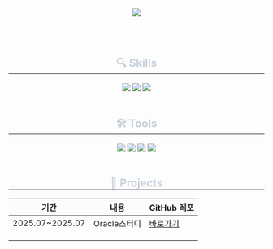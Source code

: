 <div align="center">
  <img src="https://capsule-render.vercel.app/api?type=waving&color=72A0C1&height=180&text=PARK%20YEOMYEONG&animation=&fontColor=e4d2d2&fontSize=70" />
</div>

<br><br>

<div align="center">
  <h2 style="border-bottom: 1px solid #21262d; color: #c9d1d9;"> 🔍 Skills </h2> 
  <div style="margin: 0 auto; text-align: center;">
    <img src="https://img.shields.io/badge/Java-%23ED8B00.svg?style=for-the-badge&logo=openjdk&logoColor=white">
    <img src="https://img.shields.io/badge/MySQL-4479A1?style=for-the-badge&logo=mysql&logoColor=white">
    <img src="https://img.shields.io/badge/JavaScript-ffb13b?style=for-the-badge&logo=javascript&logoColor=222">
  </div>
</div>

<br/>

<div align="center">
  <h2 style="border-bottom: 1px solid #21262d; color: #c9d1d9;"> 🛠️ Tools </h2> 
  <div style="margin: 0 auto; text-align: center;">
    <img src="https://img.shields.io/badge/Git-F05032?style=for-the-badge&logo=Git&logoColor=white">
    <img src="https://img.shields.io/badge/GitHub-181717?style=for-the-badge&logo=GitHub&logoColor=white">
    <img src="https://img.shields.io/badge/Notion-000000?style=for-the-badge&logo=Notion&logoColor=white">
    <img src="https://img.shields.io/badge/Slack-4A154B?style=for-the-badge&logo=Slack&logoColor=white">
  </div>
</div>

<br/>

<div align="center">
  <h2 style="border-bottom: 1px solid #21262d; color: #c9d1d9;"> 📁 Projects </h2>
  <table class="tg">
    <thead>
      <tr>
        <th class="tg-c3ow">기간</th>
        <th class="tg-c3ow">내용</th>
        <th class="tg-c3ow">GitHub 레포</th>
      </tr>
    </thead>
    <tbody>
      <tr>
        <td class="tg-c3ow">2025.07~2025.07</td>
        <td class="tg-c3ow">Oracle스터디</td>
        <td class="tg-c3ow"><a href="[https://github.com](https://github.com/YEOMYEONGPARK/Mysql_OracleStudy.git)/사용자명/레포명">바로가기</a></td>
      </tr>
      <tr>
        <td class="tg-c3ow"></td>
        <td class="tg-c3ow"></td>
        <td class="tg-c3ow"></td>
      </tr>
      <tr>
        <td class="tg-c3ow"></td>
        <td class="tg-c3ow"></td>
        <td class="tg-c3ow"></td>
      </tr>
      <tr>
        <td class="tg-c3ow"></td>
        <td class="tg-c3ow"></td>
        <td class="tg-c3ow"></td>
      </tr>
    </tbody>
  </table>
</div>
